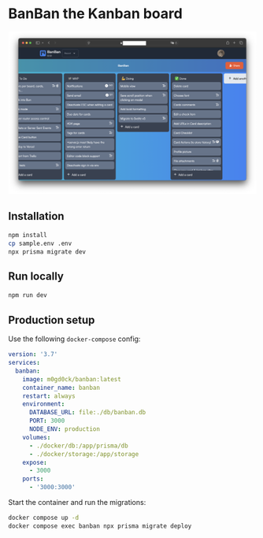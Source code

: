 # BanBan the Kanban board
![screenshot](https://github.com/m0g/banban/blob/main/screenshot.png?raw=true)

## Installation

```bash
npm install
cp sample.env .env
npx prisma migrate dev
```

## Run locally

```bash
npm run dev
```

## Production setup

Use the following `docker-compose` config:

```yaml
version: '3.7'
services:
  banban:
    image: m0gd0ck/banban:latest
    container_name: banban
    restart: always
    environment:
      DATABASE_URL: file:./db/banban.db
      PORT: 3000
      NODE_ENV: production
    volumes:
      - ./docker/db:/app/prisma/db
      - ./docker/storage:/app/storage
    expose:
      - 3000
    ports:
      - '3000:3000'
```

Start the container and run the migrations:

```bash
docker compose up -d
docker compose exec banban npx prisma migrate deploy
```
